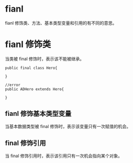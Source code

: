 # fianl

fianl 修饰类、方法、基本类型变量和引用的有不同的意思。

# fianl 修饰类

当类被 final 修饰时，表示该不能被继承。

```
public final class Hero{

}

//error
public ADHero extends Hero{

}
```
## fianl 修饰基本类型变量

当基本数据类型被 final 修饰时，表示该变量只有一次赋值的机会。

## final 修饰引用

当 final 修饰引用时，表示该引用只有一次机会指向某个对象。
